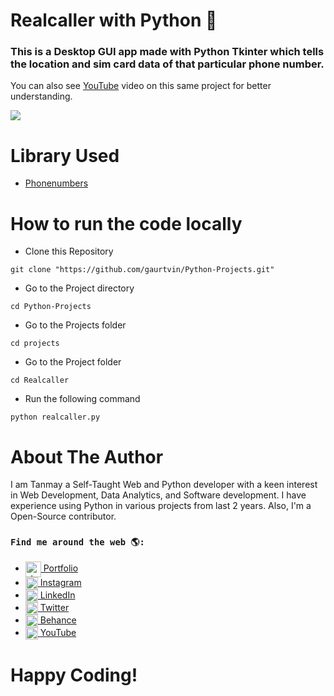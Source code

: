 # Realcaller with Python 📱

### This is a Desktop GUI app made with Python Tkinter which tells the location and sim card data of that particular phone number.

You can also see [YouTube](https://youtu.be/48xqzyYFwng) video on this same project for better understanding.

![](https://ik.imagekit.io/tfme5aczhhf/images-for-github/truecall_d2RtHJEnoi.PNG)

# Library Used

- [Phonenumbers](https://pypi.org/project/phonenumbers/)

# How to run the code locally

- Clone this Repository

```
git clone "https://github.com/gaurtvin/Python-Projects.git"
```

- Go to the Project directory

```
cd Python-Projects
```

- Go to the Projects folder

```
cd projects
```

- Go to the Project folder

```
cd Realcaller
```

- Run the following command

```
python realcaller.py
```

# About The Author

I am Tanmay a Self-Taught Web and Python developer with a keen interest in Web Development, Data Analytics, and Software development. I have experience using Python in various projects from last 2 years. Also, I'm a Open-Source contributor.

### `Find me around the web 🌎:`

>

- <a href="http://tancodes.atspace.cc/" target="blank"> <img align="center" src="https://creazilla-store.fra1.digitaloceanspaces.com/emojis/43211/desktop-computer-emoji-clipart-md.png" alt="_tancodes_" height="25" width="25" /> Portfolio </a>
- <a href="https://instagram.com/_tancodes_" target="blank"> <img align="center" src="https://raw.githubusercontent.com/rahuldkjain/github-profile-readme-generator/master/src/images/icons/Social/instagram.svg" alt="_tancodes_" height="20" width="20" /> Instagram </a>
- <a href="https://www.linkedin.com/in/tanmay-barvi-2a0206126/" target="blank"> <img align="center" src="https://raw.githubusercontent.com/rahuldkjain/github-profile-readme-generator/master/src/images/icons/Social/linked-in-alt.svg" alt="https://www.linkedin.com/in/tanmay-barvi-2a0206126/" height="20" width="20" /> LinkedIn </a>
- <a href="https://twitter.com/tancodes" target="blank"> <img align="center" src="https://raw.githubusercontent.com/rahuldkjain/github-profile-readme-generator/master/src/images/icons/Social/twitter.svg" alt="tancodes" height="20" width="20" /> Twitter </a>
- <a href="https://www.behance.net/tanmaybrv" target="blank"> <img align="center" src="https://raw.githubusercontent.com/rahuldkjain/github-profile-readme-generator/master/src/images/icons/Social/behance.svg" alt="https://www.behance.net/tanmaybrv" height="20" width="20" /> Behance </a>
- <a href="https://www.youtube.com/channel/UC370GTtJnvWs8wDH9UXoBzQ?view_as=subscriber" target="blank"> <img align="center" src="https://raw.githubusercontent.com/rahuldkjain/github-profile-readme-generator/master/src/images/icons/Social/youtube.svg" alt="tancodes" height="20" width="20" /> YouTube </a>

# Happy Coding!
